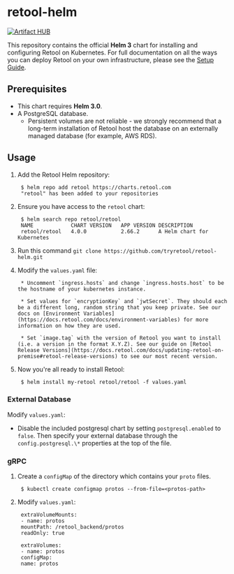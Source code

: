 # retool-helm

[![Artifact HUB](https://img.shields.io/endpoint?url=https://artifacthub.io/badge/repository/retool)](https://artifacthub.io/packages/search?repo=retool)

This repository contains the official **Helm 3** chart for installing and configuring
Retool on Kubernetes. For full documentation on all the ways you can deploy
Retool on your own infrastructure, please see the [Setup
Guide](https://docs.retool.com/docs/setup-instructions).

## Prerequisites

* This chart requires **Helm 3.0**.
* A PostgreSQL database.
  * Persistent volumes are not reliable - we strongly recommend that a long-term
  installation of Retool host the database on an externally managed database (for example, AWS RDS).

## Usage
1. Add the Retool Helm repository:

        $ helm repo add retool https://charts.retool.com
        "retool" has been added to your repositories

1. Ensure you have access to the `retool` chart:

        $ helm search repo retool/retool
        NAME         	CHART VERSION	APP VERSION	DESCRIPTION                
        retool/retool	4.0.0        	2.66.2     	A Helm chart for Kubernetes
1. Run this command `git clone https://github.com/tryretool/retool-helm.git`

1. Modify the `values.yaml` file:

        * Uncomment `ingress.hosts` and change `ingress.hosts.host` to be the hostname of your kubernetes instance.

        * Set values for `encryptionKey` and `jwtSecret`. They should each be a different long, random string that you keep private. See our docs on [Environment Variables](https://docs.retool.com/docs/environment-variables) for more information on how they are used.

        * Set `image.tag` with the version of Retool you want to install (i.e. a version in the format X.Y.Z). See our guide on [Retool Release Versions](https://docs.retool.com/docs/updating-retool-on-premise#retool-release-versions) to see our most recent version.

1. Now you're all ready to install Retool:

        $ helm install my-retool retool/retool -f values.yaml

### External Database
Modify `values.yaml`:

* Disable the included postgresql chart by setting `postgresql.enabled` to `false`. Then specify your external database through the `config.postgresql.\*` properties at the top of the file.

### gRPC
1. Create a `configMap` of the directory which contains your `proto` files.

        $ kubectl create configmap protos --from-file=<protos-path>

2. Modify `values.yaml`:

        extraVolumeMounts:
        - name: protos
        mountPath: /retool_backend/protos
        readOnly: true

        extraVolumes:
        - name: protos
        configMap:
        name: protos 
